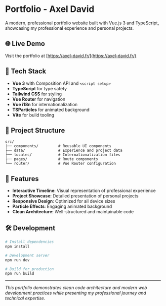 # Portfolio - Axel David

A modern, professional portfolio website built with Vue.js 3 and TypeScript, showcasing my professional experience and personal projects.

## 🌐 Live Demo

Visit the portfolio at [https://axel-david.fr/](https://axel-david.fr/)

## 🚀 Tech Stack

- **Vue 3** with Composition API and `<script setup>`
- **TypeScript** for type safety
- **Tailwind CSS** for styling
- **Vue Router** for navigation
- **Vue i18n** for internationalization
- **TSParticles** for animated background
- **Vite** for build tooling

## 📁 Project Structure

```
src/
├── components/         # Reusable UI components
├── data/               # Experience and project data
├── locales/            # Internationalization files
├── pages/              # Route components
└── router/             # Vue Router configuration
```

## 🎯 Features

- **Interactive Timeline**: Visual representation of professional experience
- **Project Showcase**: Detailed presentation of personal projects
- **Responsive Design**: Optimized for all device sizes
- **Particle Effects**: Engaging animated background
- **Clean Architecture**: Well-structured and maintainable code

## 🛠️ Development

```bash
# Install dependencies
npm install

# Development server
npm run dev

# Build for production
npm run build
```

---

*This portfolio demonstrates clean code architecture and modern web development practices while presenting my professional journey and technical expertise.*